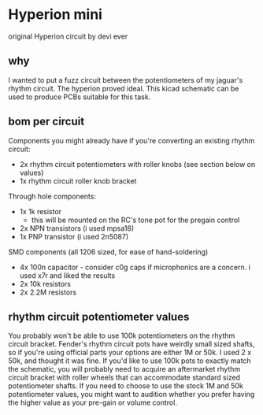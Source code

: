 # Hyperion mini

original Hyperion circuit by devi ever

## why 
I wanted to put a fuzz circuit between the potentiometers of my jaguar's rhythm circuit. The hyperion proved ideal. This kicad schematic can be used to produce PCBs suitable for this task. 

## bom per circuit

Components you might already have if you're converting an existing rhythm circuit:
- 2x rhythm circuit potentiometers with roller knobs (see section below on values)
- 1x rhythm circuit roller knob bracket

Through hole components:
- 1x 1k resistor 
    - this will be mounted on the RC's tone pot for the pregain control
- 2x NPN transistors (i used mpsa18)
- 1x PNP transistor (i used 2n5087)

SMD components (all 1206 sized, for ease of hand-soldering)
- 4x 100n capacitor 
        - consider c0g caps if microphonics are a concern. i used x7r and liked the results
- 2x 10k resistors
- 2x 2.2M resistors

## rhythm circuit potentiometer values

You probably won't be able to use 100k potentiometers on the rhythm circuit bracket. Fender's rhythm circuit pots have weirdly small sized shafts, so if you're using official parts your options are either 1M or 50k. I used 2 x 50k, and thought it was fine. If you'd like to use 100k pots to exactly match the schematic, you will probably need to acquire an aftermarket rhythm circuit bracket with roller wheels that can accommodate standard sized potentiometer shafts. If you need to choose to use the stock 1M and 50k potentiometer values, you might want to audition whether you prefer having the higher value as your pre-gain or volume control.